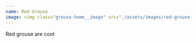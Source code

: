```yaml
---
name: Red Grouse
image: <img class="grouse-home__image" src="./assets/images/red-grouse.jpg" alt="Red grouse" />
---
```

Red grouse are cool

